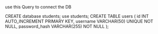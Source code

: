 use this Query to connect the DB 

CREATE database students;
use students;
CREATE TABLE users (
  id INT AUTO_INCREMENT PRIMARY KEY,
  username VARCHAR(50) UNIQUE NOT NULL,
  password_hash VARCHAR(255) NOT NULL
);
